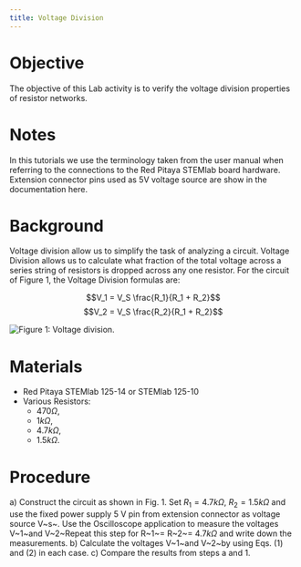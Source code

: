 ```yaml
---
title: Voltage Division
---
```


# Objective

The objective of this Lab activity is to verify the voltage division
properties of resistor networks.

# Notes

In this tutorials we use the terminology taken from the user manual when
referring to the connections to the Red Pitaya STEMlab board hardware.
Extension connector pins used as 5V voltage source are show in the
documentation here.

# Background

Voltage division allow us to simplify the task of analyzing a circuit.
Voltage Division allows us to calculate what fraction of the total
voltage across a series string of resistors is dropped across any one
resistor. For the circuit of Figure 1, the Voltage Division formulas
are:

$$V_1 = V_S \frac{R_1}{R_1 + R_2}$$$$V_2 = V_S \frac{R_2}{R_1 + R_2}$$

![Figure 1: Voltage division.](img/Activity_03_Fig_01.png)

# Materials

-   Red Pitaya STEMlab 125-14 or STEMlab 125-10
-   Various Resistors:
    -   $470 \Omega$,
    -   $1 k\Omega$,
    -   $4.7 k\Omega$,
    -   $1.5 k\Omega$.

# Procedure

a)  Construct the circuit as shown in Fig. 1. Set $R_1 = 4.7
    k\Omega$, $R_2 = 1.5 k\Omega$ and use the fixed power supply 5 V pin
    from extension connector as voltage source V~s~. Use the
    Oscilloscope application to measure the voltages V~1~and V~2~Repeat
    this step for R~1~= R~2~= $4.7 k\Omega$ and write down the
    measurements.
b)  Calculate the voltages V~1~and V~2~by using Eqs. (1) and (2) in each
    case.
c)  Compare the results from steps a and 1.
